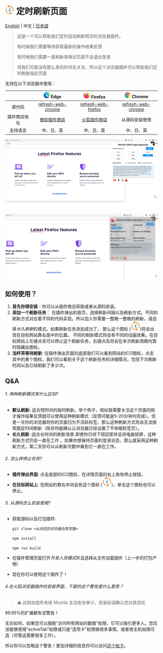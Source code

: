 

# <img src="https://raw.githubusercontent.com/Volta0719/refresh-web-firefox/main/icons/icon.png" style="width:30px" /> 定时刷新页面

[English](https://github.com/Volta0719/refresh-web-chrome/blob/main/README.md) | 中文 | [日本語](https://github.com/Volta0719/refresh-web-chrome/blob/main/doc/readme_ja.md)


> 这是一个可以帮助我们定时自动刷新网页的浏览器插件。
>
> 有时候我们需要等待获取最新的操作结果反馈
>
> 有时候我们需要一直刷新来保证页面不会退出登录
>
> 但我们可能没有那么多的时间去关注，所以这个浏览器插件可以帮助我们定时刷新指定页面

支持在以下浏览器中使用：

|              | <img src="https://raw.githubusercontent.com/Volta0719/refresh-web-firefox/main/image/edge.png" style="width:20px" /> Edge | <img src="https://raw.githubusercontent.com/Volta0719/refresh-web-firefox/main/image/firefox.png" style="width:22px" /> Firefox | <img src="https://raw.githubusercontent.com/Volta0719/refresh-web-firefox/main/image/chrome.png" style="width:20px" /> Chrome |
| :----------: | :----------------------------------------------------------: | :----------------------------------------------------------: | :----------------------------------------------------------: |
|    源代码    | [refresh-web-chrome](https://github.com/Volta0719/refresh-web-chrome) | [refresh-web-firefox](https://github.com/Volta0719/refresh-web-firefox#refresh-web-firefox) | [refresh-web-chrome](https://github.com/Volta0719/refresh-web-chrome) |
| 插件商店地址 | [微软插件商店](https://microsoftedge.microsoft.com/addons/detail/gjklkjghflejbeibdlefkbdljeoihkcp) | [火狐插件商店](https://addons.mozilla.org/zh-CN/firefox/addon/refresh-web-page-regularly/) |                        从源码安装使用                        |
|   支持语言   |                          中、日、英                          |                          中、日、英                          |                          中、日、英                          |

![](https://raw.githubusercontent.com/Volta0719/refresh-web-firefox/main/image/home.png)

![](https://raw.githubusercontent.com/Volta0719/refresh-web-firefox/main/image/detail.png)

## 如何使用？

1. **首先你得安装**：你可以从插件商店获取或者从源码安装。
2. **添加一个刷新任务**： 在插件弹出的首页，选择刷新间隔以及刷新方式。不同的刷新方式对应着不同的代码实现。所以加入你需要一整晚一整晚的刷新，请选择*长久刷新*的模式。如果刷新任务添加成功了， 那么这个图标 (<img src="https://raw.githubusercontent.com/Volta0719/refresh-web-firefox/main/icons/icon.png" style="width:30px" />)将会出现在目标网站靠右居中的位置。 不同的刷新模式将会有不同的动画效果。在目标网站上左键点击可以停止这个刷新任务，右键点击将会在本次刷新周期内暂时隐藏此图标。 
3. **泡杯茶等待刷新**: 在插件弹出页面的底部我们可以看到网站的ICO图标，点击其中的某个图标，我们可以看到关于这个刷新任务的详细情况，包括下次刷新时间以及已经刷新了多少次。

## Q&A

###### 1. 两种刷新模式有什么区别?

- **默认刷新:** 适合短时间的临时刷新。举个例子，假如我需要关注这个页面的刚才操作结果反馈就可以使用这种刷新模式（反馈可能是5-20分钟内完成）。但是一旦你的浏览器将你的页面归为不活跃标签，那么这种刷新方式将会无法按照既定时间刷新（除非你能确认认浏览器已经设置了不休眠标签页）。
- **长久刷新** :适合长时间的刷新场景.即使你已经下班回家并且将电脑锁屏，这种刷新方式仍会一直在工作 。如果你想保持页面的登录状态，那么就采用这种刷新方式，第二天你可以从刷新次数中看到它一直在工作。

###### 2. 怎么样停止任务?

- **插件弹出界面**: 点击底部的ICO图标，在详情页面的右上角有停止按钮。
- **在目标网站上**: 在网站的靠右中间会有这个图标  (<img src="https://raw.githubusercontent.com/Volta0719/refresh-web-firefox/main/icons/icon.png" style="width:30px" />)，单击这个图标也可以停止。

###### 3. 从源码怎么安装使用?

- 获取源码以及打包插件:

  ```shell
  git clone <从对应的浏览器仓库克隆>
  
  npm install 
  
  npm run build
  ```

- 在插件管理页面打开*开发人员模式*并且选择从文件加载插件（上一步的打包产物）

- 现在你可以使用这个插件了！

###### 4.在火狐浏览器插件的安装界面，下面的这个警告是什么意思？

> ⚠️ 此附加组件未经 Mozilla 主动安全审计，安装前请确认您对其信任

99.65%的扩展都有该警告！

无论如何，如果您可以摆脱“访问所有网站的数据”权限，它可以吸引更多人。您应该能够使用“activeTab”权限或只是“选项卡”权限做很多事情。或者使主机权限可选（尽管这需要很多工作）。

所以你可以忽略这个警告！更加详细的信息你可以访问[这个帖子](https://discourse.mozilla.org/t/this-add-on-is-not-actively-monitored-for-security-by-mozilla-make-sure-you-trust-it-before-installing/121823)。



